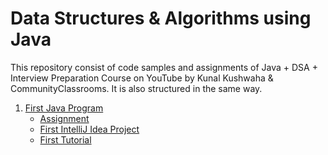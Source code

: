 # Data Structures & Algorithms using Java

This repository consist of code samples and assignments of Java + DSA + Interview Preparation Course on YouTube by Kunal Kushwaha & CommunityClassrooms. It is also structured in the same way.

1. [First Java Program](01-first-java-program)
   - [Assignment](01-first-java-program/assignment)
   - [First IntelliJ Idea Project](01-first-java-program/first-idea-project)
   - [First Tutorial](01-first-java-program/first-tutorial)
   
  
